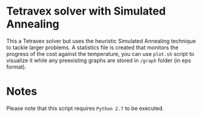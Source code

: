# Tetravex solver with Simulated Annealing

This a Tetravex solver but uses the heuristic Simulated Annealing technique to tackle larger problems. A statistics file is created that monitors the progress of the cost against the temperature, you can use `plot.sh` script to visualize it while any preexisting graphs are stored in `/graph` folder (in eps format).

# Notes

Please note that this script requires `Python 2.7` to be executed.
